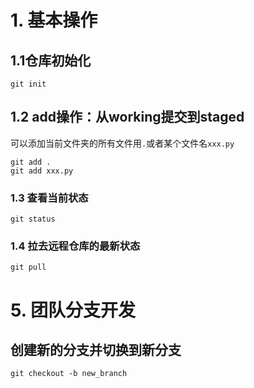 # 1. 基本操作
## 1.1仓库初始化
```
git init
```
## 1.2 add操作：从working提交到staged
可以添加当前文件夹的所有文件用`.`或者某个文件名`xxx.py`
```
git add .
git add xxx.py
```
### 1.3 查看当前状态
```
git status
```
### 1.4 拉去远程仓库的最新状态
```
git pull
```

# 5. 团队分支开发
## 创建新的分支并切换到新分支
```
git checkout -b new_branch
```